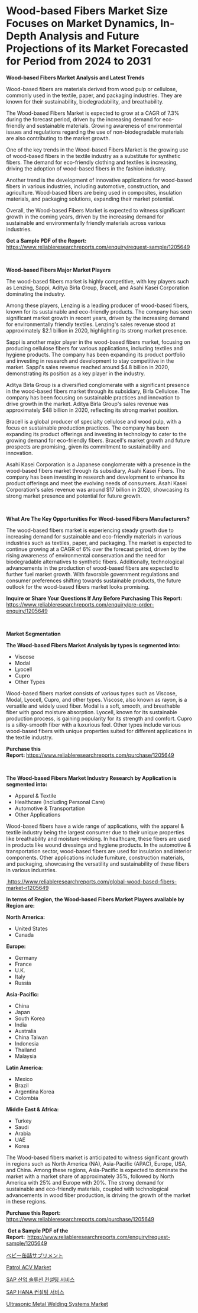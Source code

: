 <p><h1>Wood-based Fibers Market Size Focuses on Market Dynamics, In-Depth Analysis and Future Projections of its Market Forecasted for Period from 2024 to 2031</h1></p><p><strong>Wood-based Fibers Market Analysis and Latest Trends</strong></p>
<p><p>Wood-based fibers are materials derived from wood pulp or cellulose, commonly used in the textile, paper, and packaging industries. They are known for their sustainability, biodegradability, and breathability.</p><p>The Wood-based Fibers Market is expected to grow at a CAGR of 7.3% during the forecast period, driven by the increasing demand for eco-friendly and sustainable materials. Growing awareness of environmental issues and regulations regarding the use of non-biodegradable materials are also contributing to the market growth.</p><p>One of the key trends in the Wood-based Fibers Market is the growing use of wood-based fibers in the textile industry as a substitute for synthetic fibers. The demand for eco-friendly clothing and textiles is increasing, driving the adoption of wood-based fibers in the fashion industry.</p><p>Another trend is the development of innovative applications for wood-based fibers in various industries, including automotive, construction, and agriculture. Wood-based fibers are being used in composites, insulation materials, and packaging solutions, expanding their market potential.</p><p>Overall, the Wood-based Fibers Market is expected to witness significant growth in the coming years, driven by the increasing demand for sustainable and environmentally friendly materials across various industries.</p></p>
<p><strong>Get a Sample PDF of the Report:&nbsp;</strong> <a href="https://www.reliableresearchreports.com/enquiry/request-sample/1205649">https://www.reliableresearchreports.com/enquiry/request-sample/1205649</a></p>
<p>&nbsp;</p>
<p><strong>Wood-based Fibers Major Market Players</strong></p>
<p><p>The wood-based fibers market is highly competitive, with key players such as Lenzing, Sappi, Aditya Birla Group, Bracell, and Asahi Kasei Corporation dominating the industry. </p><p>Among these players, Lenzing is a leading producer of wood-based fibers, known for its sustainable and eco-friendly products. The company has seen significant market growth in recent years, driven by the increasing demand for environmentally friendly textiles. Lenzing's sales revenue stood at approximately $2.1 billion in 2020, highlighting its strong market presence.</p><p>Sappi is another major player in the wood-based fibers market, focusing on producing cellulose fibers for various applications, including textiles and hygiene products. The company has been expanding its product portfolio and investing in research and development to stay competitive in the market. Sappi's sales revenue reached around $4.8 billion in 2020, demonstrating its position as a key player in the industry.</p><p>Aditya Birla Group is a diversified conglomerate with a significant presence in the wood-based fibers market through its subsidiary, Birla Cellulose. The company has been focusing on sustainable practices and innovation to drive growth in the market. Aditya Birla Group's sales revenue was approximately $48 billion in 2020, reflecting its strong market position.</p><p>Bracell is a global producer of specialty cellulose and wood pulp, with a focus on sustainable production practices. The company has been expanding its product offerings and investing in technology to cater to the growing demand for eco-friendly fibers. Bracell's market growth and future prospects are promising, given its commitment to sustainability and innovation.</p><p>Asahi Kasei Corporation is a Japanese conglomerate with a presence in the wood-based fibers market through its subsidiary, Asahi Kasei Fibers. The company has been investing in research and development to enhance its product offerings and meet the evolving needs of consumers. Asahi Kasei Corporation's sales revenue was around $17 billion in 2020, showcasing its strong market presence and potential for future growth.</p></p>
<p>&nbsp;</p>
<p><strong>What Are The Key Opportunities For Wood-based Fibers Manufacturers?</strong></p>
<p><p>The wood-based fibers market is experiencing steady growth due to increasing demand for sustainable and eco-friendly materials in various industries such as textiles, paper, and packaging. The market is expected to continue growing at a CAGR of 6% over the forecast period, driven by the rising awareness of environmental conservation and the need for biodegradable alternatives to synthetic fibers. Additionally, technological advancements in the production of wood-based fibers are expected to further fuel market growth. With favorable government regulations and consumer preferences shifting towards sustainable products, the future outlook for the wood-based fibers market looks promising.</p></p>
<p><strong>Inquire or Share Your Questions If Any Before Purchasing This Report:</strong> <a href="https://www.reliableresearchreports.com/enquiry/pre-order-enquiry/1205649">https://www.reliableresearchreports.com/enquiry/pre-order-enquiry/1205649</a></p>
<p>&nbsp;</p>
<p><strong>Market Segmentation</strong></p>
<p><strong>The Wood-based Fibers Market Analysis by types is segmented into:</strong></p>
<p><ul><li>Viscose</li><li>Modal</li><li>Lyocell</li><li>Cupro</li><li>Other Types</li></ul></p>
<p><p>Wood-based fibers market consists of various types such as Viscose, Modal, Lyocell, Cupro, and other types. Viscose, also known as rayon, is a versatile and widely used fiber. Modal is a soft, smooth, and breathable fiber with good moisture absorption. Lyocell, known for its sustainable production process, is gaining popularity for its strength and comfort. Cupro is a silky-smooth fiber with a luxurious feel. Other types include various wood-based fibers with unique properties suited for different applications in the textile industry.</p></p>
<p><strong>Purchase this Report:&nbsp;</strong><a href="https://www.reliableresearchreports.com/purchase/1205649">https://www.reliableresearchreports.com/purchase/1205649</a></p>
<p>&nbsp;</p>
<p><strong>The Wood-based Fibers Market Industry Research by Application is segmented into:</strong></p>
<p><ul><li>Apparel & Textile</li><li>Healthcare (Including Personal Care)</li><li>Automotive & Transportation</li><li>Other Applications</li></ul></p>
<p><p>Wood-based fibers have a wide range of applications, with the apparel & textile industry being the largest consumer due to their unique properties like breathability and moisture-wicking. In healthcare, these fibers are used in products like wound dressings and hygiene products. In the automotive & transportation sector, wood-based fibers are used for insulation and interior components. Other applications include furniture, construction materials, and packaging, showcasing the versatility and sustainability of these fibers in various industries.</p></p>
<p><a href="https://www.reliableresearchreports.com/global-wood-based-fibers-market-r1205649">&nbsp;https://www.reliableresearchreports.com/global-wood-based-fibers-market-r1205649</a></p>
<p><strong>In terms of Region, the Wood-based Fibers Market Players available by Region are:</strong></p>
<p>
    <p> <strong> North America: </strong>
        <ul>
            <li>United States</li>
            <li>Canada</li>
        </ul>
        </p> 
    <p> <strong> Europe: </strong>
        <ul>
            <li>Germany</li>
            <li>France</li>
            <li>U.K.</li>
            <li>Italy</li>
            <li>Russia</li>
        </ul>
        </p> 
    <p> <strong> Asia-Pacific: </strong>
        <ul>
            <li>China</li>
            <li>Japan</li>
            <li>South Korea</li>
            <li>India</li>
            <li>Australia</li>
            <li>China Taiwan</li>
            <li>Indonesia</li>
            <li>Thailand</li>
            <li>Malaysia</li>
        </ul>
        </p> 
    <p> <strong> Latin America: </strong>
        <ul>
            <li>Mexico</li>
            <li>Brazil</li>
            <li>Argentina Korea</li>
            <li>Colombia</li>
        </ul>
        </p> 
    <p> <strong> Middle East & Africa: </strong>
        <ul>
            <li>Turkey</li>
            <li>Saudi</li>
            <li>Arabia</li>
            <li>UAE</li>
            <li>Korea</li>
        </ul>
    </p>
    </p>
<p><p>The Wood-based fibers market is anticipated to witness significant growth in regions such as North America (NA), Asia-Pacific (APAC), Europe, USA, and China. Among these regions, Asia-Pacific is expected to dominate the market with a market share of approximately 35%, followed by North America with 25% and Europe with 20%. The strong demand for sustainable and eco-friendly materials, coupled with technological advancements in wood fiber production, is driving the growth of the market in these regions.</p></p>
<p><strong>Purchase this Report: </strong><a href="https://www.reliableresearchreports.com/purchase/1205649">https://www.reliableresearchreports.com/purchase/1205649</a></p>
<p>&nbsp;<strong>Get a Sample PDF of the Report:&nbsp;&nbsp;</strong><a href="https://www.reliableresearchreports.com/enquiry/request-sample/1205649">https://www.reliableresearchreports.com/enquiry/request-sample/1205649</a></p>
<p><strong></strong></p>
<p><p><a href="https://github.com/KenyonJohns/Market-Research-Report-List-1/blob/main/2882926111626.md">ベビー缶詰サプリメント</a></p><p><a href="https://github.com/nicholepatriciadoylenwnrjr0/Market-Research-Report-List-2/blob/main/patrol-acv-market.md">Patrol ACV Market</a></p><p><a href="https://github.com/iansanftyord09878/Market-Research-Report-List-2/blob/main/9306956106729.md">SAP 산업 솔루션 컨설팅 서비스</a></p><p><a href="https://github.com/Skyleitney456456/Market-Research-Report-List-2/blob/main/4468776106728.md">SAP HANA 컨설팅 서비스</a></p><p><a href="https://github.com/gamblestampleyjenny50m5sl6/Market-Research-Report-List-3/blob/main/ultrasonic-metal-welding-systems-market.md">Ultrasonic Metal Welding Systems Market</a></p></p>